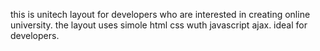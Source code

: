 this is unitech layout for developers who are interested in creating online university. the layout uses simole html css wuth javascript ajax. ideal for developers.

